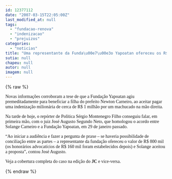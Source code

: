 ```yaml
---
id: 12377112
date: "2007-03-15T22:05:00Z"
last_modified_at: null
tags:
  - "fundacao-renova"
  - "indenizacao"
  - "prejuizos"
categories:
  - "noticias"
title: "Uma representante da Funda\u00e7\u00e3o Yapoatan ofereceu os R$ 800 mil, diz juiz que julgou indeniza\u00e7\u00e3o milion\u00e1ria"
sutia: null
chapeu: null
autor: null
imagem: null
---
```

{% raw %}
<p><P><FONT face=Verdana>Novas informações corroboram a tese de que a Fundação Yapoatan agiu premeditadamente para beneficiar a filha do prefeito Newton Carneiro, ao aceitar pagar uma indenização milionária de cerca de R$ 1 milhão por um machucado na mão direita.</FONT></P></p>
<p><P><FONT face=Verdana>Na tarde de hoje, o repórter de Política Sérgio Montenegro Filho conseguiu falar, em primeira mão, com o juiz José Augusto Segundo Neto, que homologou o acordo entre Solange Carneiro e a Fundação Yapoatan, em 29 de janeiro passado.</FONT></P></p>
<p><P><FONT face=Verdana>“Ao iniciar a audiência e fazer a pergunta de praxe – se haveria possibilidade de conciliação entre as partes – a representante da fundação ofereceu o valor de R$ 800 mil (os honorários advocatícios de R$ 160 mil foram estabelecidos depois) e Solange aceitou a proposta”, contou José Augusto.</FONT></P></p>
<p><P><FONT face=Verdana>Veja a cobertura completa do caso na edição do <STRONG>JC</STRONG> e vice-versa.</FONT></P> </p>
{% endraw %}